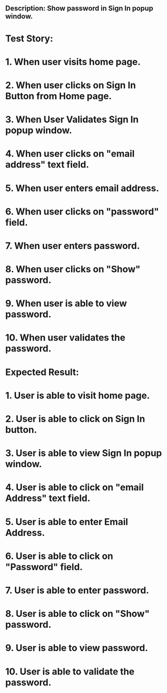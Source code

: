 ## Description: Show password in Sign In popup window.

# Test Story: 
# 1. When user visits home page.
# 2. When user clicks on Sign In Button from Home page.
# 3. When User Validates Sign In popup window.
# 4. When user clicks on "email address" text field.
# 5. When user enters email address.
# 6. When user clicks on "password" field.
# 7. When user enters password.
# 8. When user clicks on "Show" password.
# 9. When user is able to view password.
# 10. When user validates the password.

# Expected Result:
# 1. User is able to visit home page.
# 2. User is able to click on Sign In button.
# 3. User is able to view Sign In popup window.
# 4. User is able to click on "email Address" text field.
# 5. User is able to enter Email Address.
# 6. User is able to click on "Password" field.
# 7. User is able to enter password.
# 8. User is able to click on "Show" password.
# 9. User is able to view password.
# 10. User is able to validate the password.

